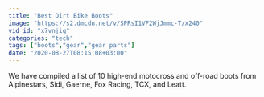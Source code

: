 ```yaml
---
title: "Best Dirt Bike Boots"
image: "https://s2.dmcdn.net/v/SPRsI1VF2WjJmmc-T/x240"
vid_id: "x7vnjiq"
categories: "tech"
tags: ["boots","gear","gear parts"]
date: "2020-08-27T08:15:08+03:00"
---
```

We have compiled a list of 10 high-end motocross and off-road boots from Alpinestars, Sidi, Gaerne, Fox Racing, TCX, and Leatt.
